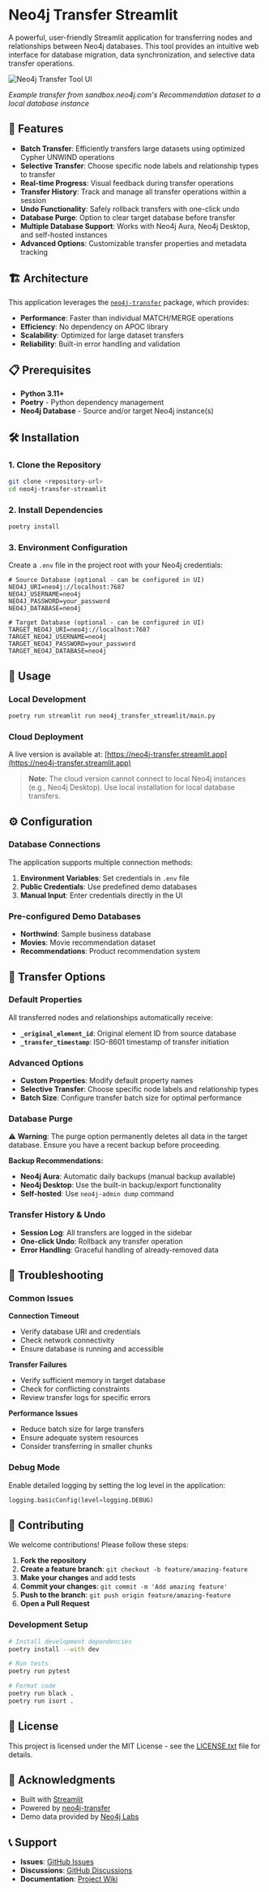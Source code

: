 # Neo4j Transfer Streamlit

A powerful, user-friendly Streamlit application for transferring nodes and relationships between Neo4j databases. This tool provides an intuitive web interface for database migration, data synchronization, and selective data transfer operations.

![Neo4j Transfer Tool UI](assets/screenshot.png)

*Example transfer from sandbox.neo4j.com's Recommendation dataset to a local database instance*

## 🚀 Features

- **Batch Transfer**: Efficiently transfers large datasets using optimized Cypher UNWIND operations
- **Selective Transfer**: Choose specific node labels and relationship types to transfer
- **Real-time Progress**: Visual feedback during transfer operations
- **Transfer History**: Track and manage all transfer operations within a session
- **Undo Functionality**: Safely rollback transfers with one-click undo
- **Database Purge**: Option to clear target database before transfer
- **Multiple Database Support**: Works with Neo4j Aura, Neo4j Desktop, and self-hosted instances
- **Advanced Options**: Customizable transfer properties and metadata tracking

## 🏗️ Architecture

This application leverages the [`neo4j-transfer`](https://pypi.org/project/neo4j-uploader/) package, which provides:
- **Performance**: Faster than individual MATCH/MERGE operations
- **Efficiency**: No dependency on APOC library
- **Scalability**: Optimized for large dataset transfers
- **Reliability**: Built-in error handling and validation

## 📋 Prerequisites

- **Python 3.11+**
- **Poetry** - Python dependency management
- **Neo4j Database** - Source and/or target Neo4j instance(s)

## 🛠️ Installation

### 1. Clone the Repository
```bash
git clone <repository-url>
cd neo4j-transfer-streamlit
```

### 2. Install Dependencies
```bash
poetry install
```

### 3. Environment Configuration
Create a `.env` file in the project root with your Neo4j credentials:

```env
# Source Database (optional - can be configured in UI)
NEO4J_URI=neo4j://localhost:7687
NEO4J_USERNAME=neo4j
NEO4J_PASSWORD=your_password
NEO4J_DATABASE=neo4j

# Target Database (optional - can be configured in UI)
TARGET_NEO4J_URI=neo4j://localhost:7687
TARGET_NEO4J_USERNAME=neo4j
TARGET_NEO4J_PASSWORD=your_password
TARGET_NEO4J_DATABASE=neo4j
```

## 🚀 Usage

### Local Development
```bash
poetry run streamlit run neo4j_transfer_streamlit/main.py
```

### Cloud Deployment
A live version is available at: [https://neo4j-transfer.streamlit.app](https://neo4j-transfer.streamlit.app)

> **Note**: The cloud version cannot connect to local Neo4j instances (e.g., Neo4j Desktop). Use local installation for local database transfers.

## ⚙️ Configuration

### Database Connections

The application supports multiple connection methods:

1. **Environment Variables**: Set credentials in `.env` file
2. **Public Credentials**: Use predefined demo databases
3. **Manual Input**: Enter credentials directly in the UI

### Pre-configured Demo Databases

- **Northwind**: Sample business database
- **Movies**: Movie recommendation dataset
- **Recommendations**: Product recommendation system

## 🔧 Transfer Options

### Default Properties

All transferred nodes and relationships automatically receive:

- **`_original_element_id`**: Original element ID from source database
- **`_transfer_timestamp`**: ISO-8601 timestamp of transfer initiation

### Advanced Options

- **Custom Properties**: Modify default property names
- **Selective Transfer**: Choose specific node labels and relationship types
- **Batch Size**: Configure transfer batch size for optimal performance

### Database Purge

⚠️ **Warning**: The purge option permanently deletes all data in the target database. Ensure you have a recent backup before proceeding.

**Backup Recommendations:**
- **Neo4j Aura**: Automatic daily backups (manual backup available)
- **Neo4j Desktop**: Use the built-in backup/export functionality
- **Self-hosted**: Use `neo4j-admin dump` command

### Transfer History & Undo

- **Session Log**: All transfers are logged in the sidebar
- **One-click Undo**: Rollback any transfer operation
- **Error Handling**: Graceful handling of already-removed data

## 🐛 Troubleshooting

### Common Issues

**Connection Timeout**
- Verify database URI and credentials
- Check network connectivity
- Ensure database is running and accessible

**Transfer Failures**
- Verify sufficient memory in target database
- Check for conflicting constraints
- Review transfer logs for specific errors

**Performance Issues**
- Reduce batch size for large transfers
- Ensure adequate system resources
- Consider transferring in smaller chunks

### Debug Mode

Enable detailed logging by setting the log level in the application:
```python
logging.basicConfig(level=logging.DEBUG)
```

## 🤝 Contributing

We welcome contributions! Please follow these steps:

1. **Fork the repository**
2. **Create a feature branch**: `git checkout -b feature/amazing-feature`
3. **Make your changes** and add tests
4. **Commit your changes**: `git commit -m 'Add amazing feature'`
5. **Push to the branch**: `git push origin feature/amazing-feature`
6. **Open a Pull Request**

### Development Setup

```bash
# Install development dependencies
poetry install --with dev

# Run tests
poetry run pytest

# Format code
poetry run black .
poetry run isort .
```

## 📄 License

This project is licensed under the MIT License - see the [LICENSE.txt](LICENSE.txt) file for details.

## 🙏 Acknowledgments

- Built with [Streamlit](https://streamlit.io/)
- Powered by [neo4j-transfer](https://pypi.org/project/neo4j-uploader/)
- Demo data provided by [Neo4j Labs](https://neo4j.com/labs/)

## 📞 Support

- **Issues**: [GitHub Issues](https://github.com/your-repo/neo4j-transfer-streamlit/issues)
- **Discussions**: [GitHub Discussions](https://github.com/your-repo/neo4j-transfer-streamlit/discussions)
- **Documentation**: [Project Wiki](https://github.com/your-repo/neo4j-transfer-streamlit/wiki)
